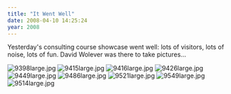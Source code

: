 ```yaml
---
title: "It Went Well"
date: 2008-04-10 14:25:24
year: 2008
---
```

Yesterday's consulting course showcase went well: lots of visitors, lots of noise, lots of fun.  David Wolever was there to take pictures...

<img src="{{'/files/2008/04/9398large.jpg' | relative_url}}" alt="9398large.jpg" />

<img src="{{'/files/2008/04/9415large.jpg' | relative_url}}" alt="9415large.jpg" />

<img src="{{'/files/2008/04/9416large.jpg' | relative_url}}" alt="9416large.jpg" />

<img src="{{'/files/2008/04/9426large.jpg' | relative_url}}" alt="9426large.jpg" />

<img src="{{'/files/2008/04/9449large.jpg' | relative_url}}" alt="9449large.jpg" />

<img src="{{'/files/2008/04/9486large.jpg' | relative_url}}" alt="9486large.jpg" />

<img src="{{'/files/2008/04/9521large.jpg' | relative_url}}" alt="9521large.jpg" />

<img src="{{'/files/2008/04/9549large.jpg' | relative_url}}" alt="9549large.jpg" />

<img src="{{'/files/2008/04/9514large.jpg' | relative_url}}" alt="9514large.jpg" />

